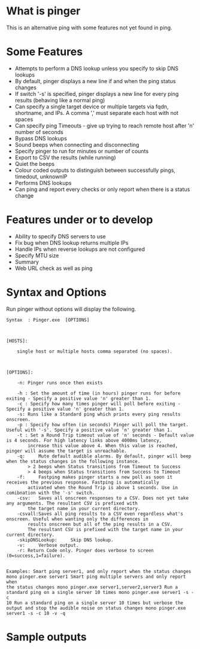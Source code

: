 ﻿# What is pinger

This is an alternative ping with some features not yet found in ping.

# Some Features
- Attempts to perform a DNS lookup unless you specify to skip DNS lookups
- By default, pinger displays a new line if and when the ping status changes
- If switch '-s' is specified, pinger displays a new line for every ping results (behaving like a normal ping)
- Can specify a single target device or multiple targets via fqdn, shortname, and IPs. A comma ',' must separate each host with not spaces
- Can specify ping Timeouts - give up trying to reach remote host after 'n' number of seconds
- Bypass DNS lookups
- Sound beeps when connecting and disconnecting
- Specify pinger to run for minutes or number of counts
- Export to CSV the results (while running)
- Quiet the beeps
- Colour coded outputs to distinguish between successfully pings, timedout, unknownIP
- Performs DNS lookups
- Can ping and report every checks or only report when there is a status change

# Features under or to develop
- Ability to specify DNS servers  to use
- Fix bug when DNS lookup returns multiple IPs 
- Handle IPs when reverse lookups are not configured
- Specify MTU size
- Summary
- Web URL check as well as ping


# Syntax and Options

Run pinger without options will display the following.

<p><code>Syntax  : Pinger.exe <hosts> [OPTIONS]<br>
<br>
[HOSTS]:<br>
	single host or multiple hosts comma separated (no spaces).<br>
<br>
[OPTIONS]:<br>
	-n:	Pinger runs once then exists<br>
	-h <n>: Set the amount of time (in hours) pinger runs for before exiting - Specify a positive value 'n' greater than 1.
	-c <n>: Specify how many times pinger will poll before exiting - Specify a positive value 'n' greater than 1.
	-s:	Runs like a Standard ping which prints every ping results onscreen.
	-p <n>:	Specify how often (in seconds) Pinger will poll the target. Useful with '-s'. Specify a positive value 'n' greater than 1.
	-t <n>:	Set a Round Trip timeout value of 'n' seconds - Default value is 4 seconds. For high latency links above 4000ms latency,
		increase this value above 4. When this value is reached, pinger will assume the target is unreachable.
	-q: 	Mute default audible alarms. By default, pinger will beep when the status changes in the following instance.
		> 2 beeps when Status transitions from Timeout to Success
		> 4 beeps when Status transitions from Success to Timeout
	-f: 	Fastping makes pinger starts a new poll as soon it receives the previous response. Fastping is automatically
		activated when the Round Trip is above 1 seconds. Use in comibnation with the '-s' switch.
	-csv: 	Saves all onscreen responses to a CSV. Does not yet take any arguments. The resultant CSV is prefixed with
		the target name in your current directory.
	-csvall:Saves all ping results to a CSV even regardless what's onscreen. Useful when wanting only the differences in
		results onscreen but all of the ping results in a CSV.
		The resultant CSV is prefixed with the target name in your current directory.
	-skipDNSLookup: 	Skip DNS lookup.
	-v: 	Verbose output.
	-r:	Return Code only. Pinger does verbose to screen (0=success,1=failure).

Examples:
	Smart ping server1, and only report when the status changes
		mono pinger.exe server1
	Smart ping multiple servers and only report when the status changes
		mono pinger.exe server1,server2,server3
	Run a standard ping on a single server 10 times
		mono pinger.exe server1 -s -c 10
	Run a standard ping on a single server 10 times but verbose the output and stop the audible noise on status changes
		mono pinger.exe server1 -s -c 10 -v -q
</code></p>
# Sample outputs


